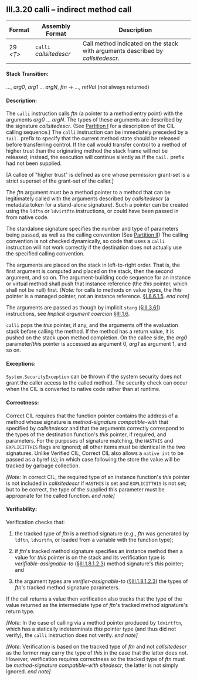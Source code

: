 ## III.3.20 calli &ndash; indirect method call

 | Format | Assembly Format | Description
 | ---- | ---- | ----
 | 29 _\<T\>_ | `calli` _callsitedescr_ | Call method indicated on the stack with arguments described by _callsitedescr_.

#### Stack Transition:

&hellip;, _arg0_, _arg1_ &hellip; _argN_, _ftn_ &rarr; &hellip;, _retVal_ (not always returned)

#### Description:

The `calli` instruction calls _ftn_ (a pointer to a method entry point) with the arguments _arg0_ &hellip; _argN_. The types of these arguments are described by the signature _callsitedescr_. (See [Partition I](#todo-missing-hyperlink) for a description of the CIL calling sequence.) The `calli` instruction can be immediately preceded by a `tail.` prefix to specify that the current method state should be released before transferring control. If the call would transfer control to a method of higher trust than the originating method the stack frame will not be released; instead, the execution will continue silently as if the `tail.` prefix had not been supplied.

[A callee of "higher trust" is defined as one whose permission grant-set is a strict superset of the grant-set of the caller.]

The _ftn_ argument must be a method pointer to a method that can be legitimately called with the arguments described by _callsitedescr_ (a metadata token for a stand-alone signature). Such a pointer can be created using the `ldftn` or `ldvirtftn` instructions, or could have been passed in from native code.

The standalone signature specifies the number and type of parameters being passed, as well as the calling convention (See [Partition II](#todo-missing-hyperlink)) The calling convention is not checked dynamically, so code that uses a `calli` instruction will not work correctly if the destination does not actually use the specified calling convention.

The arguments are placed on the stack in left-to-right order. That is, the first argument is computed and placed on the stack, then the second argument, and so on. The argument-building code sequence for an instance or virtual method shall push that instance reference (the *this* pointer, which shall not be null) first. _[Note:_ for calls to methods on value types, the *this* pointer is a managed pointer, not an instance reference. §[I.8.6.1.5](#todo-missing-hyperlink). _end note]_

The arguments are passed as though by implicit `starg` (§[III.3.61](iii.3.61-starg-length.md)) instructions, see _Implicit argument coercion_ §[III.1.6](iii.1.6-implicit-argument-coercion.md).

`calli` pops the *this* pointer, if any, and the arguments off the evaluation stack before calling the method. If the method has a return value, it is pushed on the stack upon method completion. On the callee side, the _arg0_ parameter/_this_ pointer is accessed as argument 0, _arg1_ as argument 1, and so on.

#### Exceptions:

`System.SecurityException` can be thrown if the system security does not grant the caller access to the called method. The security check can occur when the CIL is converted to native code rather than at runtime.

#### Correctness:

Correct CIL requires that the function pointer contains the address of a method whose signature is *method-signature compatible-with* that specified by _callsitedescr_ and that the arguments correctly correspond to the types of the destination function's *this* pointer, if required, and parameters. For the purposes of signature matching, the `HASTHIS` and `EXPLICITTHIS` flags are ignored; all other items must be identical in the two signatures. Unlike Verified CIL, Correct CIL also allows a `native int` to be passed as a byref (`&`); in which case following the store the value will be tracked by garbage collection.

_[Note:_ In correct CIL, the required type of an instance function's *this* pointer is not included in _callsitedescr_ if `HASTHIS` is set and `EXPLICITTHIS` is not set; but to be correct, the type of the supplied this parameter must be appropriate for the called function. _end note]_

#### Verifiability:

Verification checks that:

 1. the tracked type of _ftn_ is a method signature (e.g., _ftn_ was generated by `ldftn`, `ldvirtfn`, or loaded from a variable with the function type);

 2. if _ftn_'s tracked method signature specifies an instance method then a value for *this* pointer is on the stack and its verification type is *verifiable-assignable-to* (§[III.1.8.1.2.3](iii.1.8.1.2.3-verification-type-compatibility.md)) method signature's *this* pointer; and
 
 3. the argument types are *verifier-assignable-to* (§[III.1.8.1.2.3](iii.1.8.1.2.3-verification-type-compatibility.md)) the types of _ftn_'s tracked method signature parameters.

If the call returns a value then verification also tracks that the type of the value returned as the intermediate type of _ftn_'s tracked method signature's return type.

_[Note:_ In the case of calling via a method pointer produced by `ldvirtftn`, which has a statically indeterminate *this* pointer type (and thus did not verify), the `calli` instruction does not verify. _end note]_

_[Note:_ Verification is based on the tracked type of _ftn_ and not _callsitedescr_ as the former may carry the type of *this* in the case that the latter does not. However, verification requires correctness so the tracked type of _ftn_ must be *method-signature compatible-with* _sitedescr_, the latter is not simply ignored. _end note]_
